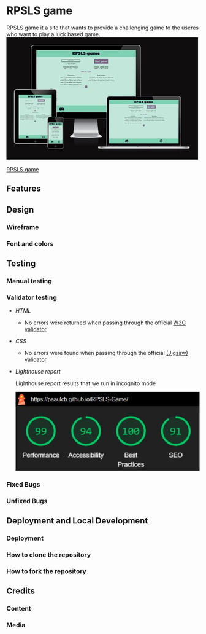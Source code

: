 # RPSLS game

RPSLS game it a site that wants to provide a challenging game to the useres who want to play a luck based game.
![Website on different screens](assets/images/responsive.jpg)

[RPSLS game](https://paaulcb.github.io/worlds-rabbits/)

## Features

## Design

### Wireframe

### Font and colors

## Testing

### Manual testing

### Validator testing

- _HTML_
  - No errors were returned when passing through the official [W3C validator](https://validator.w3.org/nu/?doc=https%3A%2F%2Fpaaulcb.github.io%2FRPSLS-Game%2F)
- _CSS_
  - No errors were found when passing through the official [(Jigsaw) validator](https://jigsaw.w3.org/css-validator/validator?uri=https%3A%2F%2Fpaaulcb.github.io%2FRPSLS-Game%2F&profile=css3svg&usermedium=all&warning=1&vextwarning=&lang=en)
- _Lighthouse report_

  Lighthouse report results that we run in incognito mode

  ![Lighthouse report](assets/images/lighthouse-report.jpg)

### Fixed Bugs

### Unfixed Bugs

## Deployment and Local Development

### Deployment

### How to clone the repository

### How to fork the repository

## Credits

### Content

### Media

